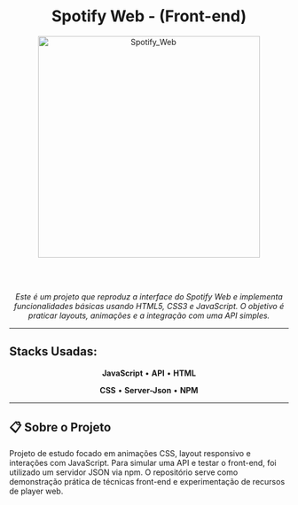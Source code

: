 <div align="center">
  <h1> Spotify Web - (Front-end)</h1>
  
  <img src="" alt="Spotify_Web" width="400">
  
  <br><br>
  
  <p><em>Este é um projeto que reproduz a interface do Spotify Web e implementa funcionalidades básicas usando HTML5, CSS3 e JavaScript. O objetivo é praticar layouts, animações e a integração com uma API simples.</em></p>
</div>

---

## Stacks Usadas:

<div align="center">

**JavaScript** • **API** • **HTML**

**CSS** • **Server-Json** • **NPM**

</div>

---

## 📋 Sobre o Projeto

Projeto de estudo focado em animações CSS, layout responsivo e interações com JavaScript. Para simular uma API e testar o front-end, foi utilizado um servidor JSON via npm. O repositório serve como demonstração prática de técnicas front-end e experimentação de recursos de player web.